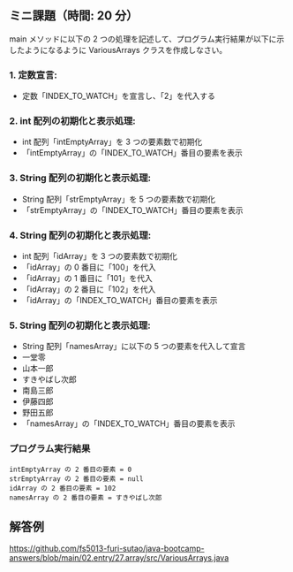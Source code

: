 ## ミニ課題（時間: 20 分）

main メソッドに以下の 2 つの処理を記述して、プログラム実行結果が以下に示したようになるように VariousArrays クラスを作成しなさい。

### 1. 定数宣言:

- 定数「INDEX_TO_WATCH」を宣言し、「2」を代入する

### 2. int 配列の初期化と表示処理:

- int 配列「intEmptyArray」を 3 つの要素数で初期化
- 「intEmptyArray」の「INDEX_TO_WATCH」番目の要素を表示

### 3. String 配列の初期化と表示処理:

- String 配列「strEmptyArray」を 5 つの要素数で初期化
- 「strEmptyArray」の「INDEX_TO_WATCH」番目の要素を表示

### 4. String 配列の初期化と表示処理:

- int 配列「idArray」を 3 つの要素数で初期化
- 「idArray」の 0 番目に「100」を代入
- 「idArray」の 1 番目に「101」を代入
- 「idArray」の 2 番目に「102」を代入
- 「idArray」の「INDEX_TO_WATCH」番目の要素を表示

### 5. String 配列の初期化と表示処理:

- String 配列「namesArray」に以下の 5 つの要素を代入して宣言
- 一堂零
- 山本一郎
- すきやばし次郎
- 南島三郎
- 伊藤四郎
- 野田五郎
- 「namesArray」の「INDEX_TO_WATCH」番目の要素を表示

### プログラム実行結果

```
intEmptyArray の 2 番目の要素 = 0
strEmptyArray の 2 番目の要素 = null
idArray の 2 番目の要素 = 102
namesArray の 2 番目の要素 = すきやばし次郎
```

## 解答例

https://github.com/fs5013-furi-sutao/java-bootcamp-answers/blob/main/02.entry/27.array/src/VariousArrays.java
